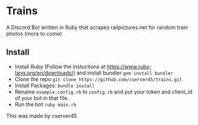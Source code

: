 # Trains
A Discord Bot written in Ruby that scrapes railpictures.net for random train photos (more to come)


## Install

- Install Ruby (Follow the instuctions at https://www.ruby-lang.org/en/downloads/) and install bundler `gem install bundler`
- Clone the repo `git clone https://github.com/cserver45/trains.git`
- Install Packages: `bundle install`
- Rename `example.config.rb` to `config.rb` and put your token and client_id of your bot in that file.
- Run the bot `ruby main.rb`


This was made by cserver45
